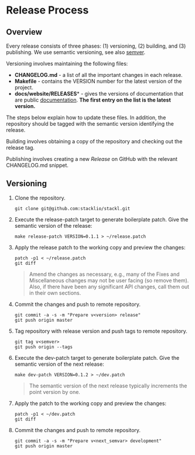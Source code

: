 # Release Process

## Overview

Every release consists of three phases: (1) versioning, (2) building, and (3) publishing.
We use semantic versioning, see also [semver](https://semver.org/).

Versioning involves maintaining the following files:

- **CHANGELOG.md** - a list of all the important changes in each release.
- **Makefile** - contains the VERSION number for the latest version of the project.
- **docs/website/RELEASES*** - gives the versions of documentation that are public [documentation](https://www.stackl.io/docs). 
__The first entry on the list is the latest version.__

The steps below explain how to update these files.
In addition, the repository should be tagged with the semantic version identifying the release.

Building involves obtaining a copy of the repository and checking out the release tag.

Publishing involves creating a new *Release* on GitHub with the relevant CHANGELOG.md snippet.

## Versioning

1. Clone the repository.

	```
	git clone git@github.com:stacklio/stackl.git
	```

2. Execute the release-patch target to generate boilerplate patch. Give the semantic version of the release:

	```
	make release-patch VERSION=0.1.1 > ~/release.patch
	```

3. Apply the release patch to the working copy and preview the changes:

	```
	patch -p1 < ~/release.patch
	git diff
	```

	> Amend the changes as necessary, e.g., many of the Fixes and Miscellaneous
	> changes may not be user facing (so remove them). Also, if there have been
	> any significant API changes, call them out in their own sections.

4. Commit the changes and push to remote repository.

	```
	git commit -a -s -m "Prepare v<version> release"
	git push origin master
	```

5. Tag repository with release version and push tags to remote repository.

	```
	git tag v<semver>
	git push origin --tags
	```

6. Execute the dev-patch target to generate boilerplate patch. Give the semantic version of the next release:

	```
	make dev-patch VERSION=0.1.2 > ~/dev.patch
	```

	> The semantic version of the next release typically increments the point version by one.

7. Apply the patch to the working copy and preview the changes:

	```
	patch -p1 < ~/dev.patch
	git diff
	```

8. Commit the changes and push to remote repository.

	```
	git commit -a -s -m "Prepare v<next_semvar> development"
	git push origin master
	```
